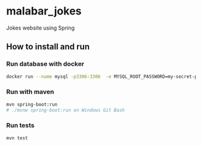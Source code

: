 # malabar_jokes

Jokes website using Spring

## How to install and run

### Run database with docker

```bash
docker run --name mysql -p3306:3306  -e MYSQL_ROOT_PASSWORD=my-secret-pw -d mysql
```

### Run with maven

```bash
mvn spring-boot:run
# ./mvnw spring-boot:run on Windows Git Bash
```

### Run tests

```bash
mvn test
```
